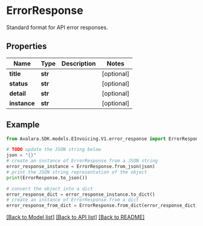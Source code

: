 # ErrorResponse

Standard format for API error responses.

## Properties

Name | Type | Description | Notes
------------ | ------------- | ------------- | -------------
**title** | **str** |  | [optional] 
**status** | **str** |  | [optional] 
**detail** | **str** |  | [optional] 
**instance** | **str** |  | [optional] 

## Example

```python
from Avalara.SDK.models.EInvoicing.V1.error_response import ErrorResponse

# TODO update the JSON string below
json = "{}"
# create an instance of ErrorResponse from a JSON string
error_response_instance = ErrorResponse.from_json(json)
# print the JSON string representation of the object
print(ErrorResponse.to_json())

# convert the object into a dict
error_response_dict = error_response_instance.to_dict()
# create an instance of ErrorResponse from a dict
error_response_from_dict = ErrorResponse.from_dict(error_response_dict)
```
[[Back to Model list]](../README.md#documentation-for-models) [[Back to API list]](../README.md#documentation-for-api-endpoints) [[Back to README]](../README.md)


